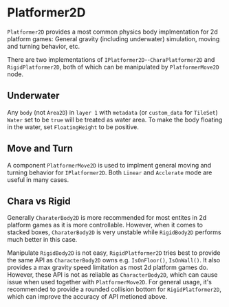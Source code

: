 # Platformer2D

`Platformer2D` provides a most common physics body implmentation for 2d platform games: General gravity (including underwater) simulation, moving and turning behavior, etc.

There are two implementations of `IPlatformer2D`--`CharaPlatformer2D` and `RigidPlatformer2D`, both of which can be manipulated by `PlatformerMove2D` node.

## Underwater

Any `body` (not `Area2D`) in `layer 1` with `metadata` (or `custom_data` for `TileSet`) `Water` set to be `true` will be treated as water area. To make the body floating in the water, set `FloatingHeight` to be positive.

## Move and Turn

A component `PlatformerMove2D` is used to implment general moving and turning behavior for `IPlatformer2D`. Both `Linear` and `Acclerate` mode are useful in many cases.

## Chara vs Rigid

Generally `CharaterBody2D` is more recommended for most entites in 2d platform games as it is more controllable. However, when it comes to stacked boxes, `CharaterBody2D` is very unstable while `RigidBody2D` performs much better in this case.

Manipulate `RigidBody2D` is not easy, `RigidPlatformer2D` tries best to provide the same API as `CharacterBody2D` owns e.g. `IsOnFloor()`, `IsOnWall()`. It also provides a max gravity speed limitation as most 2d platform games do. However, these API is not as reliable as `CharacterBody2D`, which can cause issue when used together with `PlatformerMove2D`. For general usage, it's recommended to provide a rounded collision bottom for `RigidPlatformer2D`, which can improve the accuracy of API metioned above.
